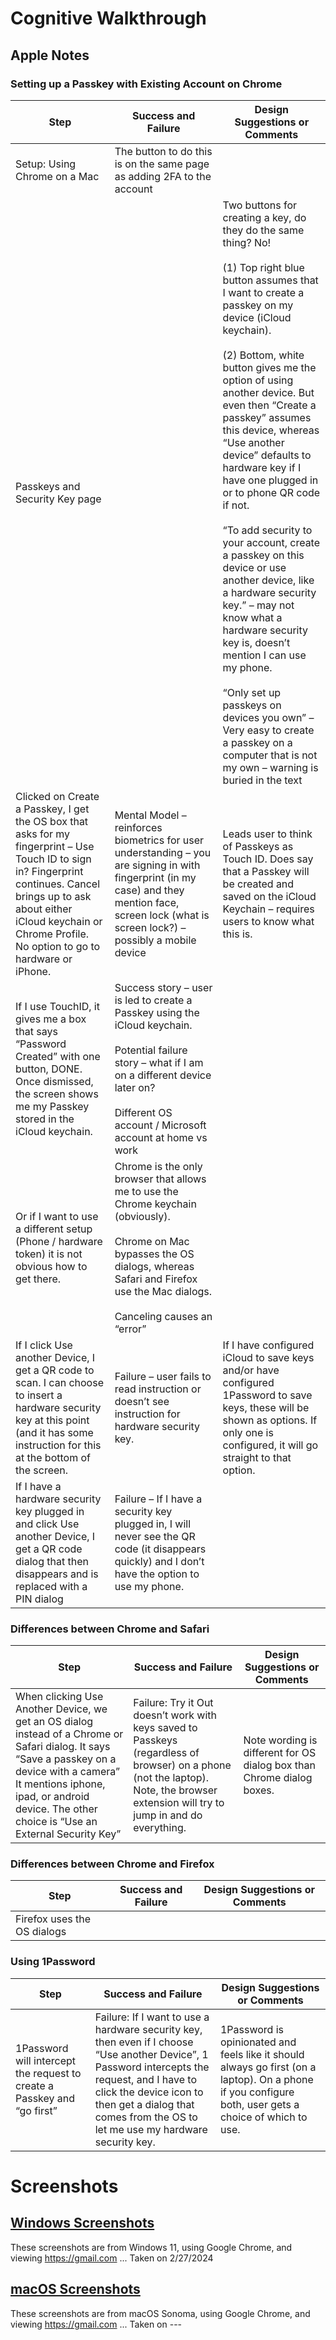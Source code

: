 # Cognitive Walkthrough

## Apple Notes
### Setting up a Passkey with Existing Account on Chrome
| Step | Success and Failure | Design Suggestions or Comments |
| ---- | ----------- | ---------- |
| Setup: Using Chrome on a Mac | The button to do this is on the same page as adding 2FA to the account
| Passkeys and Security Key page | | Two buttons for creating a key, do they do the same thing? No!<br><br>(1) Top right blue button assumes that I want to create a passkey on my device (iCloud keychain). <br><br>(2) Bottom, white button gives me the option of using another device. But even then “Create a passkey” assumes this device, whereas “Use another device” defaults to hardware key if I have one plugged in or to phone QR code if not. <br><br> “To add security to your account, create a passkey on this device or use another device, like a hardware security key.” – may not know what a hardware security key is, doesn’t mention I can use my phone. <br><br> “Only set up passkeys on devices you own” – Very easy to create a passkey on a computer that is not my own – warning is buried in the text
| Clicked on Create a Passkey, I get the OS box that asks for my fingerprint – Use Touch ID to sign in? Fingerprint continues. Cancel brings up to ask about either iCloud keychain or Chrome Profile. No option to go to hardware or iPhone. | Mental Model – reinforces biometrics for user understanding – you are signing in with fingerprint (in my case) and they mention face, screen lock (what is screen lock?) – possibly a mobile device | Leads user to think of Passkeys as Touch ID. Does say that a Passkey will be created and saved on the iCloud Keychain – requires users to know what this is. 
| If I use TouchID, it gives me a box that says “Password Created” with one button, DONE. Once dismissed, the screen shows me my Passkey stored in the iCloud keychain. | Success story – user is led to create a Passkey using the iCloud keychain. <br><br> Potential failure story – what if I am on a different device later on? <br><br> Different OS account / Microsoft account at home vs work 
Or if I want to use a different setup (Phone / hardware token) it is not obvious how to get there. | Chrome is the only browser that allows me to use the Chrome keychain (obviously). <br><br> Chrome on Mac bypasses the OS dialogs, whereas Safari and Firefox use the Mac dialogs.<br><br>Canceling causes an “error”
| If I click Use another Device, I get a QR code to scan. I can choose to insert a hardware security key at this point (and it has some instruction for this at the bottom of the screen. | Failure – user fails to read instruction or doesn’t see instruction for hardware security key. | If I have configured iCloud to save keys and/or have configured 1Password to save keys, these will be shown as options. If only one is configured, it will go straight to that option.
| If I have a hardware security key plugged in and click Use another Device, I get a QR code dialog that then disappears and is replaced with a PIN dialog | Failure – If I have a security key plugged in, I will never see the QR code (it disappears quickly) and I don’t have the option to use my phone. | 

### Differences between Chrome and Safari
| Step | Success and Failure | Design Suggestions or Comments |
| ---- | ----------- | ---------- |
| When clicking Use Another Device, we get an OS dialog instead of a Chrome or Safari dialog. It says “Save a passkey on a device with a camera” It mentions iphone, ipad, or android device. The other choice is “Use an External Security Key” | Failure: Try it Out doesn’t work with keys saved to Passkeys (regardless of browser) on a phone (not the laptop). Note, the browser extension will try to jump in and do everything. | Note wording is different for OS dialog box than Chrome dialog boxes.

### Differences between Chrome and Firefox
| Step | Success and Failure | Design Suggestions or Comments |
| ---- | ----------- | ---------- |
| Firefox uses the OS dialogs | | |

### Using 1Password
| Step | Success and Failure | Design Suggestions or Comments |
| ---- | ----------- | ---------- |
| 1Password will intercept the request to create a Passkey and “go first” | Failure: If I want to use a hardware security key, then even if I choose “Use another Device”, 1 Password intercepts the request, and I have to click the device icon to then get a dialog that comes from the OS to let me use my hardware security key. | 1Password is opinionated and feels like it should always go first (on a laptop). On a phone if you configure both, user gets a choice of which to use.










# Screenshots
## [Windows Screenshots](windows_SS) 
These screenshots are from Windows 11, using Google Chrome, and viewing https://gmail.com ... Taken on 2/27/2024

## [macOS Screenshots](macOS_SS)
These screenshots are from macOS Sonoma, using Google Chrome, and viewing https://gmail.com ... Taken on ---